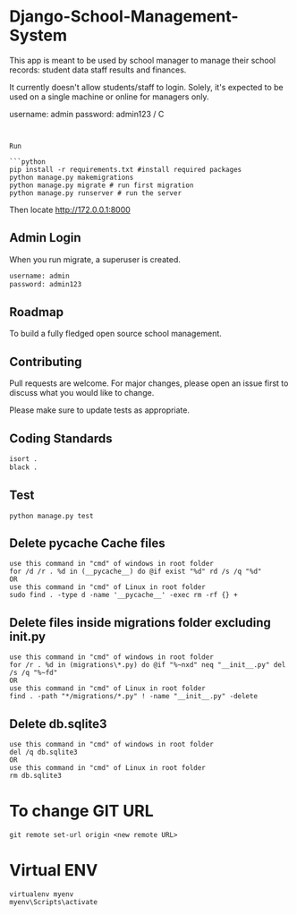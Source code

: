 # Django-School-Management-System

This app is meant to be used by school manager to manage their school records:
student data
staff
results and
finances.

It currently doesn't allow students/staff to login.
Solely, it's expected to be used on a single machine or online for managers only.


username: admin
password: admin123 / C
```


Run

```python
pip install -r requirements.txt #install required packages
python manage.py makemigrations
python manage.py migrate # run first migration
python manage.py runserver # run the server
```
Then locate http://172.0.0.1:8000

## Admin Login
When you run migrate, a superuser is created.
```bash
username: admin
password: admin123
```

## Roadmap
To build a fully fledged open source school management.

## Contributing
Pull requests are welcome. For major changes, please open an issue first to discuss what you would like to change.

Please make sure to update tests as appropriate.

## Coding Standards
```bash
isort .
black .
```

## Test
```base
python manage.py test
```

## Delete __pycache__ Cache files
```
use this command in "cmd" of windows in root folder
for /d /r . %d in (__pycache__) do @if exist "%d" rd /s /q "%d"
OR
use this command in "cmd" of Linux in root folder
sudo find . -type d -name '__pycache__' -exec rm -rf {} +
```

## Delete files inside migrations folder excluding __init__.py
```
use this command in "cmd" of windows in root folder
for /r . %d in (migrations\*.py) do @if "%~nxd" neq "__init__.py" del /s /q "%~fd"
OR
use this command in "cmd" of Linux in root folder
find . -path "*/migrations/*.py" ! -name "__init__.py" -delete

```

## Delete db.sqlite3
```
use this command in "cmd" of windows in root folder
del /q db.sqlite3
OR
use this command in "cmd" of Linux in root folder
rm db.sqlite3
```

# To change GIT URL
```
git remote set-url origin <new remote URL>
```

# Virtual ENV
```
virtualenv myenv
myenv\Scripts\activate
```
